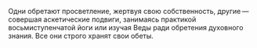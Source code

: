 Одни обретают просветление, жертвуя свою собственность, другие — совершая аскетические подвиги, занимаясь практикой восьмиступенчатой йоги или изучая Веды ради обретения духовного знания. Все они строго хранят свои обеты.